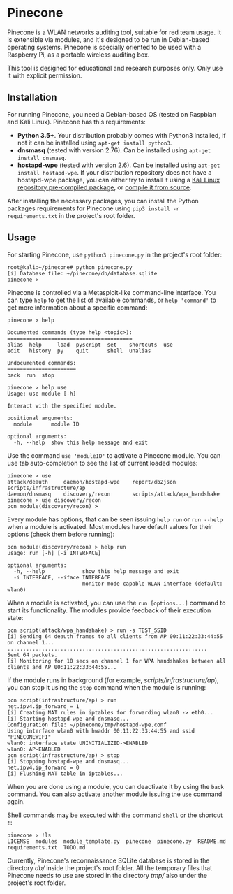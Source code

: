 # Pinecone
Pinecone is a WLAN networks auditing tool, suitable for red team usage. It is extensible via modules, and it's designed to be run in Debian-based operating systems. Pinecone is specially oriented to be used with a Raspberry Pi, as a portable wireless auditing box.

This tool is designed for educational and research purposes only. Only use it with explicit permission.

## Installation
For running Pinecone, you need a Debian-based OS (tested on Raspbian and Kali Linux). Pinecone has this requirements:
* **Python 3.5+**. Your distribution probably comes with Python3 installed, if not it can be installed using `apt-get install python3`.
* **dnsmasq** (tested with version 2.76). Can be installed using `apt-get install dnsmasq`.
* **hostapd-wpe** (tested with version 2.6). Can be installed using `apt-get install hostapd-wpe`. If your distribution repository does not have a hostapd-wpe package, you can either try to install it using a [Kali Linux repository pre-compiled package](https://http.kali.org/pool/main/h/hostapd-wpe), or [compile it from source](https://github.com/aircrack-ng/aircrack-ng/tree/master/patches/wpe/hostapd-wpe).

After installing the necessary packages, you can install the Python packages requirements for Pinecone using `pip3 install -r requirements.txt` in the project's root folder.

## Usage
For starting Pinecone, use `python3 pinecone.py` in the project's root folder:
```
root@kali:~/pinecone# python pinecone.py 
[i] Database file: ~/pinecone/db/database.sqlite
pinecone > 
```

Pinecone is controlled via a Metasploit-like command-line interface. You can type `help` to get the list of available commands, or `help 'command'` to get more information about a specific command:
```
pinecone > help

Documented commands (type help <topic>):
========================================
alias  help     load  pyscript  set    shortcuts  use
edit   history  py    quit      shell  unalias  

Undocumented commands:
======================
back  run  stop

pinecone > help use
Usage: use module [-h]

Interact with the specified module.

positional arguments:
  module      module ID

optional arguments:
  -h, --help  show this help message and exit
```

Use the command `use 'moduleID'` to activate a Pinecone module. You can use tab auto-completion to see the list of current loaded modules:
```
pinecone > use 
attack/deauth     daemon/hostapd-wpe    report/db2json                  scripts/infrastructure/ap  
daemon/dnsmasq    discovery/recon       scripts/attack/wpa_handshake
pinecone > use discovery/recon 
pcn module(discovery/recon) > 
```

Every module has options, that can be seen issuing `help run` or `run --help` when a module is activated. Most modules have default values for their options (check them before running):
```
pcn module(discovery/recon) > help run
usage: run [-h] [-i INTERFACE]

optional arguments:
  -h, --help            show this help message and exit
  -i INTERFACE, --iface INTERFACE
                        monitor mode capable WLAN interface (default: wlan0)
```

When a module is activated, you can use the `run [options...]` command to start its functionality. The modules provide feedback of their execution state:
```
pcn script(attack/wpa_handshake) > run -s TEST_SSID
[i] Sending 64 deauth frames to all clients from AP 00:11:22:33:44:55 on channel 1...
................................................................
Sent 64 packets.
[i] Monitoring for 10 secs on channel 1 for WPA handshakes between all clients and AP 00:11:22:33:44:55...
```

If the module runs in background (for example, *scripts/infrastructure/ap*), you can stop it using the `stop` command when the module is running:
```
pcn script(infrastructure/ap) > run
net.ipv4.ip_forward = 1
[i] Creating NAT rules in iptables for forwarding wlan0 -> eth0...
[i] Starting hostapd-wpe and dnsmasq...
Configuration file: ~/pinecone/tmp/hostapd-wpe.conf
Using interface wlan0 with hwaddr 00:11:22:33:44:55 and ssid "PINECONEWIFI"
wlan0: interface state UNINITIALIZED->ENABLED
wlan0: AP-ENABLED 
pcn script(infrastructure/ap) > stop
[i] Stopping hostapd-wpe and dnsmasq...
net.ipv4.ip_forward = 0
[i] Flushing NAT table in iptables...
```

When you are done using a module, you can deactivate it by using the `back` command. You can also activate another module issuing the `use` command again.

Shell commands may be executed with the command `shell` or the shortcut `!`:
```
pinecone > !ls
LICENSE  modules  module_template.py  pinecone  pinecone.py  README.md  requirements.txt  TODO.md
```

Currently, Pinecone's reconnaissance SQLite database is stored in the directory *db/* inside the project's root folder. All the temporary files that Pinecone needs to use are stored in the directory *tmp/* also under the project's root folder.
